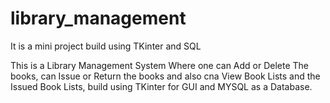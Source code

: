 # library_management
It is a mini project build using TKinter and SQL 

This is a Library Management System Where one can Add or Delete The books, can Issue or Return the books and also cna View Book Lists and the Issued Book Lists, build using TKinter for GUI and MYSQL as a Database.
